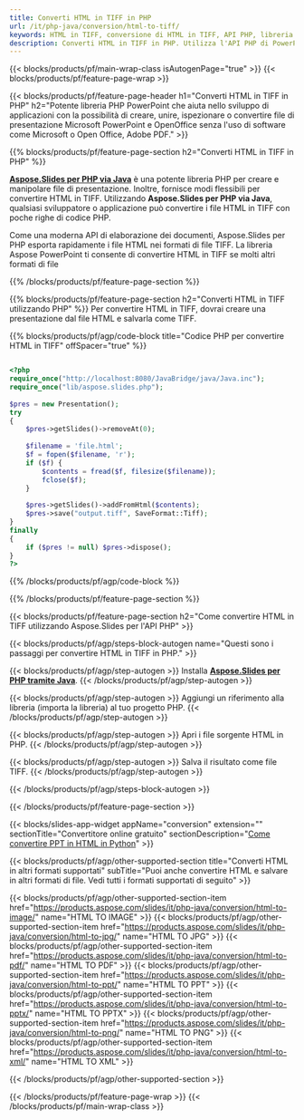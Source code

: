 ```yaml
---
title: Converti HTML in TIFF in PHP
url: /it/php-java/conversion/html-to-tiff/
keywords: HTML in TIFF, conversione di HTML in TIFF, API PHP, libreria PHP, HTML, TIFF
description: Converti HTML in TIFF in PHP. Utilizza l'API PHP di PowerPoint per convertire i file HTML in TIFF
---
```


{{< blocks/products/pf/main-wrap-class isAutogenPage="true" >}}
{{< blocks/products/pf/feature-page-wrap >}}

{{< blocks/products/pf/feature-page-header h1="Converti HTML in TIFF in PHP" h2="Potente libreria PHP PowerPoint che aiuta nello sviluppo di applicazioni con la possibilità di creare, unire, ispezionare o convertire file di presentazione Microsoft PowerPoint e OpenOffice senza l'uso di software come Microsoft o Open Office, Adobe PDF." >}}

{{% blocks/products/pf/feature-page-section h2="Converti HTML in TIFF in PHP" %}}

[**Aspose.Slides per PHP via Java**](https://products.aspose.com/slides/it/php-java/) è una potente libreria PHP per creare e manipolare file di presentazione. Inoltre, fornisce modi flessibili per convertire HTML in TIFF. Utilizzando **Aspose.Slides per PHP via Java**, qualsiasi sviluppatore o applicazione può convertire i file HTML in TIFF con poche righe di codice PHP.

Come una moderna API di elaborazione dei documenti, Aspose.Slides per PHP esporta rapidamente i file HTML nei formati di file TIFF. La libreria Aspose PowerPoint ti consente di convertire HTML in TIFF se molti altri formati di file

{{% /blocks/products/pf/feature-page-section %}}

{{% blocks/products/pf/feature-page-section  h2="Converti HTML in TIFF utilizzando PHP" %}}
Per convertire HTML in TIFF, dovrai creare una presentazione dal file HTML e salvarla come TIFF.

{{% blocks/products/pf/agp/code-block title="Codice PHP per convertire HTML in TIFF" offSpacer="true" %}}

```php

<?php
require_once("http://localhost:8080/JavaBridge/java/Java.inc");
require_once("lib/aspose.slides.php");
        
$pres = new Presentation();
try
{
    $pres->getSlides()->removeAt(0);
    
    $filename = 'file.html';
    $f = fopen($filename, 'r');
    if ($f) {
        $contents = fread($f, filesize($filename));
        fclose($f);
    }
    
    $pres->getSlides()->addFromHtml($contents);        
    $pres->save("output.tiff", SaveFormat::Tiff);        
}
finally
{
    if ($pres != null) $pres->dispose();
}
?>
```


{{% /blocks/products/pf/agp/code-block %}}

{{% /blocks/products/pf/feature-page-section %}}

{{< blocks/products/pf/feature-page-section  h2="Come convertire HTML in TIFF utilizzando Aspose.Slides per l'API PHP" >}}

{{< blocks/products/pf/agp/steps-block-autogen name="Questi sono i passaggi per convertire HTML in TIFF in PHP." >}}

{{< blocks/products/pf/agp/step-autogen >}}
Installa [**Aspose.Slides per PHP tramite Java**](https://products.aspose.com/slides/it/php-java/).
{{< /blocks/products/pf/agp/step-autogen >}}

{{< blocks/products/pf/agp/step-autogen >}}
Aggiungi un riferimento alla libreria (importa la libreria) al tuo progetto PHP.
{{< /blocks/products/pf/agp/step-autogen >}}

{{< blocks/products/pf/agp/step-autogen >}}
Apri i file sorgente HTML in PHP.
{{< /blocks/products/pf/agp/step-autogen >}}

{{< blocks/products/pf/agp/step-autogen >}}
Salva il risultato come file TIFF.
{{< /blocks/products/pf/agp/step-autogen >}}

{{< /blocks/products/pf/agp/steps-block-autogen >}}

{{< /blocks/products/pf/feature-page-section >}}

{{< blocks/slides-app-widget  appName="conversion" extension="" sectionTitle="Convertitore online gratuito" sectionDescription="[Come convertire PPT in HTML in Python](https://products.aspose.com/slides/it/python-net/conversion/ppt-to-html/)" >}}

{{< blocks/products/pf/agp/other-supported-section title="Converti HTML in altri formati supportati" subTitle="Puoi anche convertire HTML e salvare in altri formati di file. Vedi tutti i formati supportati di seguito" >}}

{{< blocks/products/pf/agp/other-supported-section-item href="https://products.aspose.com/slides/it/php-java/conversion/html-to-image/" name="HTML TO IMAGE" >}}
{{< blocks/products/pf/agp/other-supported-section-item href="https://products.aspose.com/slides/it/php-java/conversion/html-to-jpg/" name="HTML TO JPG" >}}
{{< blocks/products/pf/agp/other-supported-section-item href="https://products.aspose.com/slides/it/php-java/conversion/html-to-pdf/" name="HTML TO PDF" >}}
{{< blocks/products/pf/agp/other-supported-section-item href="https://products.aspose.com/slides/it/php-java/conversion/html-to-ppt/" name="HTML TO PPT" >}}
{{< blocks/products/pf/agp/other-supported-section-item href="https://products.aspose.com/slides/it/php-java/conversion/html-to-pptx/" name="HTML TO PPTX" >}}
{{< blocks/products/pf/agp/other-supported-section-item href="https://products.aspose.com/slides/it/php-java/conversion/html-to-png/" name="HTML TO PNG" >}}
{{< blocks/products/pf/agp/other-supported-section-item href="https://products.aspose.com/slides/it/php-java/conversion/html-to-xml/" name="HTML TO XML" >}}


{{< /blocks/products/pf/agp/other-supported-section >}}

{{< /blocks/products/pf/feature-page-wrap >}}
{{< /blocks/products/pf/main-wrap-class >}}